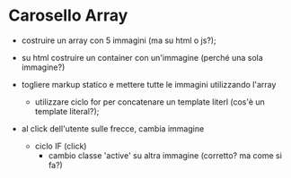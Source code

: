 # Carosello Array

- costruire un array con 5 immagini (ma su html o js?);

- su html costruire un container con un'immagine (perché una sola immagine?)
- togliere markup statico e mettere tutte le immagini utilizzando l'array
    - utilizzare ciclo for per concatenare un template literl (cos'è un template literal?);

- al click dell'utente sulle frecce, cambia immagine
    - ciclo IF (click) 
        - cambio classe 'active' su altra immagine (corretto? ma come si fa?)